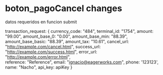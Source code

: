 # boton_pagoCancel changes
datos requeridos en funcion submit

transaction_request: {
  currency_code: "484", 
  terminal_id: "1754",
  amount: "99.00",
  amount_base_0: "0.00",
  amount_base_min: "88.39",
  amount_base_basic: "88.39",
  amount_tax: "10.61",
  cancel_url: "http://example.com/cancel.html",
  success_url: "http://example.com/success.html",
  error_url: "http://example.com/error.html",     
  reference: "Reference",
  email: "ignacio@eagerworks.com",
  phone: '123123',
  name: "Nacho",
  api_key: apiKey
}        
